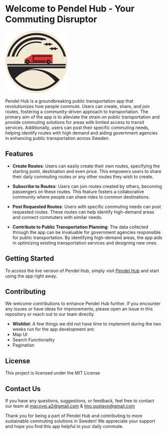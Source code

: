 # Welcome to Pendel Hub - Your Commuting Disruptor

<div>
  <img src="app/public/logo.png" alt="CommuteConnect Logo" width="200" style="margin: auto;">
</div>

Pendel Hub is a groundbreaking public transportation app that revolutionizes how people commute. Users can create, share, and join routes, fostering a community-driven approach to transportation. The primary aim of the app is to alleviate the strain on public transportation and provide commuting solutions for areas with limited access to transit services. Additionally, users can post their specific commuting needs, helping identify routes with high demand and aiding government agencies in enhancing public transportation across Sweden.

## Features

- **Create Routes**: Users can easily create their own routes, specifying the starting point, destination and even price. This empowers users to share their daily commuting routes or any other routes they wish to create.

- **Subscribe to Routes**: Users can join routes created by others, becoming passengers on these routes. This feature fosters a collaborative community where people can share rides to common destinations.

- **Post Requested Routes**: Users with specific commuting needs can post requested routes. These routes can help identify high-demand areas and connect commuters with similar needs.

- **Contribute to Public Transportation Planning**: The data collected through the app can be invaluable for government agencies responsible for public transportation. By identifying high-demand areas, the app aids in optimizing existing transportation services and designing new ones.

## Getting Started

To access the live version of Pendel Hub, simply visit <a href='https://pendel-hub.vercel.app'>Pendel Hub</a> and start using the app right away.

## Contributing

We welcome contributions to enhance Pendel Hub further. If you encounter any issues or have ideas for improvements, please open an issue in this repository or reach out to our team directly.

- **Wishlist**: A few things we did not have time to implement during the two weeks run for the app development are:
- Map UI
- Search Functionality
- Pagination

## License

This project is licensed under the MIT License

## Contact Us

If you have any questions, suggestions, or feedback, feel free to contact our team at macovei.a2@gmail.com & lmo.gustavo@gmail.com

Thank you for being a part of Pendel Hub and contributing to more sustainable commuting solutions in Sweden! We appreciate your support and hope you find this app helpful in your daily commute.
